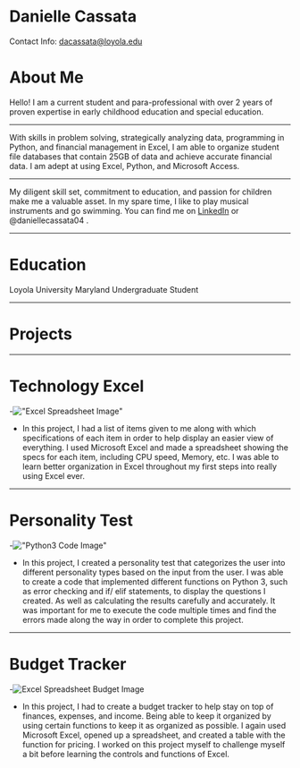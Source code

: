# Danielle Cassata 
Contact Info: dacassata@loyola.edu
# About Me 
Hello! I am a current student and para-professional with over 2 years of proven expertise in early childhood education and special education. 
***
With skills in problem solving, strategically analyzing data, programming in Python, and financial management in Excel, I am able to organize student file databases that contain 25GB of data and achieve accurate financial data. I am adept at using Excel, Python, and Microsoft Access. 
***
My diligent skill set, commitment to education, and passion for children make me a valuable asset. In my spare time, I like to play musical instruments and go swimming.
You can find me on [LinkedIn](https://www.linkedin.com) or @daniellecassata04 .

***

# Education 
Loyola University Maryland Undergraduate Student

***

# Projects

***

# Technology Excel 

-!["Excel Spreadsheet Image"](/Images/Project1.png) 
 - In this project, I had a list of items given to me along with which specifications of each item in order to help display an easier view of everything. I used Microsoft Excel and made a spreadsheet showing the specs for each item, including CPU speed, Memory, etc. I was able to learn better organization in Excel throughout my first steps into really using Excel ever.

***

# Personality Test 
-!["Python3 Code Image"](/Images/Project2.png)
 - In this project, I created a personality test that categorizes the user into different personality types based on the input from the user. I was able to create a code that implemented different functions on Python 3, such as error checking and if/ elif statements, to display the questions I created. As well as calculating the results carefully and accurately. It was important for me to execute the code multiple times and find the errors made along the way in order to complete this project.


***

# Budget Tracker 
 -![Excel Spreadsheet Budget Image](/Images/Project3.png)
 - In this project, I had to create a budget tracker to help stay on top of finances, expenses, and income. Being able to keep it organized by using certain functions to keep it as organized as possible. I again used Microsoft Excel, opened up a spreadsheet, and created a table with the function for pricing. I worked on this project myself to challenge myself a bit before learning the controls and functions of Excel.

